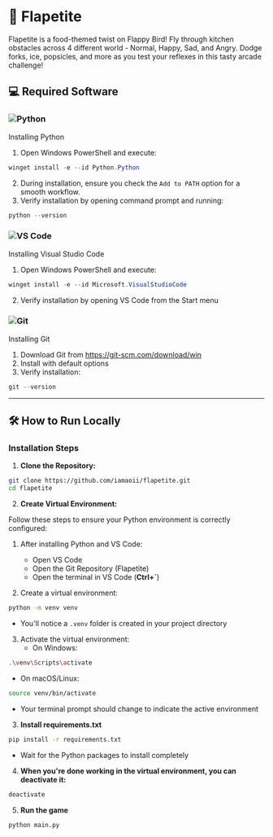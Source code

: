 # 🦆 Flapetite
Flapetite is a food-themed twist on Flappy Bird! Fly through kitchen obstacles across 4 different world - Normal, Happy, Sad, and Angry. Dodge forks, ice, popsicles, and more as you test your reflexes in this tasty arcade challenge!

## 💻 Required Software

### ![Python](https://img.shields.io/badge/Python%20-3776AB?style=flat&logo=python&logoColor=white)
Installing Python
1. Open Windows PowerShell and execute:
```powershell
winget install -e --id Python.Python
```
2. During installation, ensure you check the `Add to PATH` option for a smooth workflow.
3. Verify installation by opening command prompt and running:
```powershell
python --version
```

### ![VS Code](https://img.shields.io/badge/VS%20Code-007ACC?style=flat&logo=visualstudiocode&logoColor=white)
Installing Visual Studio Code
1. Open Windows PowerShell and execute:
```powershell
winget install -e --id Microsoft.VisualStudioCode
```
2. Verify installation by opening VS Code from the Start menu

### ![Git](https://img.shields.io/badge/Git-F05032?style=flat&logo=git&logoColor=white)
Installing Git
1. Download Git from https://git-scm.com/download/win
2. Install with default options
3. Verify installation:
```powershell
git --version
```

---

## 🛠️ How to Run Locally

### Installation Steps

1. **Clone the Repository:**
```bash
git clone https://github.com/iamaoii/flapetite.git
cd flapetite
```

2. **Create Virtual Environment:**

Follow these steps to ensure your Python environment is correctly configured:

1. After installing Python and VS Code:
   - Open VS Code
   - Open the Git Repository (Flapetite)
   - Open the terminal in VS Code (**Ctrl+`**)

2. Create a virtual environment:
```bash
python -m venv venv
```
   - You'll notice a `.venv` folder is created in your project directory

3. Activate the virtual environment:
   - On Windows:
```bash
.\venv\Scripts\activate
```
   - On macOS/Linux:
```bash
source venv/bin/activate
```
   - Your terminal prompt should change to indicate the active environment

3. **Install requirements.txt**
```bash
pip install -r requirements.txt
```
   - Wait for the Python packages to install completely

4. **When you're done working in the virtual environment, you can deactivate it:**
```bash
deactivate
```

5. **Run the game**
```bash
python main.py
```
